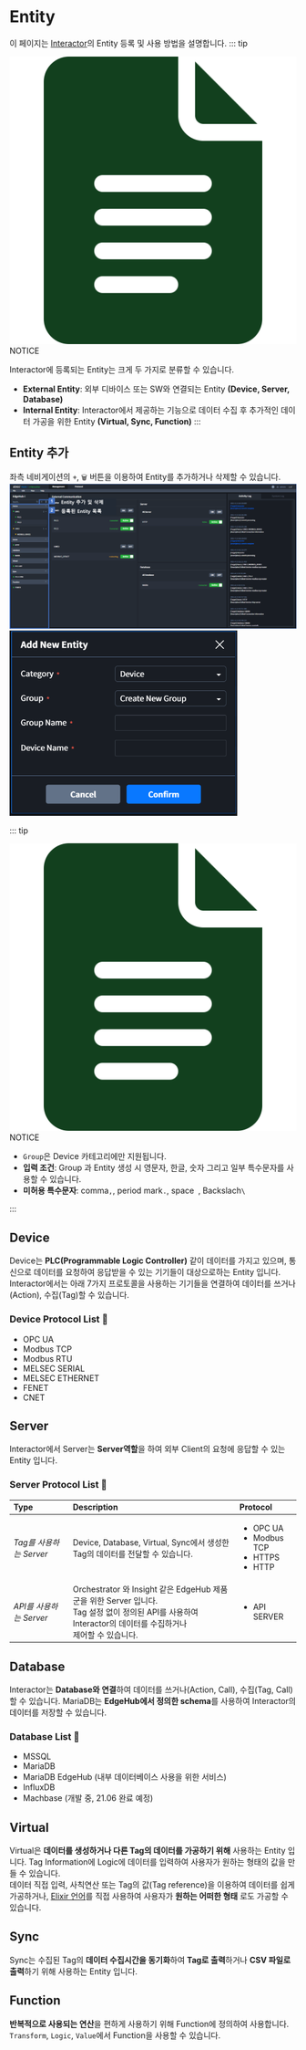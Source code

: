 # Entity
이 페이지는 <u>Interactor</u>의 Entity 등록 및 사용 방법을 설명합니다.
::: tip <p class="custom-block-title"><img src="../../img/icon/tip.svg">NOTICE</p>
Interactor에 등록되는 Entity는 크게 두 가지로 분류할 수 있습니다.
* **External Entity**: 외부 디바이스 또는 SW와 연결되는 Entity **(Device, Server, Database)**
* **Internal Entity**: Interactor에서 제공하는 기능으로 데이터 수집 후 추가적인 데이터 가공을 위한 Entity **(Virtual, Sync, Function)**
:::

## Entity 추가
좌측 네비게이션의 `+`, `🗑` 버튼을 이용하여 Entity를 추가하거나 삭제할 수 있습니다.  
![img](../../img/entity/add.png)
<img src="../../img/entity/add_modal.png" width="400">

::: tip <p class="custom-block-title"><img src="../../img/icon/tip.svg">NOTICE</p>
- `Group`은 Device 카테고리에만 지원됩니다.  
- **입력 조건**: Group 과 Entity 생성 시 영문자, 한글, 숫자 그리고 일부 특수문자를 사용할 수 있습니다.  
- **미허용 특수문자**: comma`,`, period mark`.`, space` `, Backslach`\`

:::

## Device
Device는 **PLC(Programmable Logic Controller)** 같이 데이터를 가지고 있으며, 통신으로 데이터를 요청하여 응답받을 수 있는 기기들이 대상으로하는 Entity 입니다.  
Interactor에서는 아래 7가지 프로토콜을 사용하는 기기들을 연결하여 데이터를 쓰거나(Action), 수집(Tag)할 수 있습니다. 

### Device Protocol List :memo:
- OPC UA
- Modbus TCP
- Modbus RTU
- MELSEC SERIAL
- MELSEC ETHERNET
- FENET
- CNET



## Server
Interactor에서 Server는 **Server역할**을 하여 외부 Client의 요청에 응답할 수 있는 Entity 입니다.  
### Server Protocol List :memo:
| Type | Description | Protocol | 
| :- | :- | :- |
| _Tag를 사용하는 Server_ | Device, Database, Virtual, Sync에서 생성한 Tag의 데이터를 전달할 수 있습니다. | <ul><li>OPC UA</li><li>Modbus TCP</li><li>HTTPS</li><li>HTTP</li></ul> |
| _API를 사용하는 Server_ | Orchestrator 와 Insight 같은 EdgeHub 제품군을 위한 Server 입니다.<br/>Tag 설정 없이 정의된 API를 사용하여 Interactor의 데이터를 수집하거나<br/> 제어할 수 있습니다. | <ul><li>API SERVER</li></ul> |


## Database
Interactor는 **Database와 연결**하여 데이터를 쓰거나(Action, Call), 수집(Tag, Call) 할 수 있습니다. MariaDB는 **EdgeHub에서 정의한 schema**를 사용하여 Interactor의 데이터를 저장할 수 있습니다.

### Database List :memo:
* MSSQL
* MariaDB
* MariaDB EdgeHub (내부 데이터베이스 사용을 위한 서비스)
* InfluxDB
* Machbase (개발 중, 21.06 완료 예정)

## Virtual
Virtual은 **데이터를 생성하거나 다른 Tag의 데이터를 가공하기 위해** 사용하는 Entity 입니다. Tag Information에 Logic에 데이터를 입력하여 사용자가 원하는 형태의 값을 만들 수 있습니다.   
데이터 직접 입력, 사칙연산 또는 Tag의 값(Tag reference)을 이용하여 데이터를 쉽게 가공하거나, [Elixir 언어](../elixir/elixirSyntax.md)를 직접 사용하여 사용자가 **원하는 어떠한 형태** 로도 가공할 수 있습니다.

## Sync
Sync는 수집된 Tag의 **데이터 수집시간을 동기화**하여 **Tag로 출력**하거나 **CSV 파일로 출력**하기 위해 사용하는 Entity 입니다.

## Function
**반복적으로 사용되는 연산**을 편하게 사용하기 위해 Function에 정의하여 사용합니다. `Transform`, `Logic`, `Value`에서 Function을 사용할 수 있습니다.  